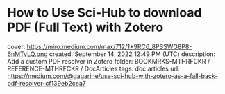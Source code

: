# How to Use Sci-Hub to download PDF (Full Text) with Zotero

cover: https://miro.medium.com/max/712/1*9RC6_8PSSWG8P8-6nMTvLQ.png
created: September 14, 2022 12:49 PM (UTC)
description: Add a custom PDF resolver in Zotero
folder: BOOKMRKS-MTHRFCKR / REFERENCE-MTHRFCKR / DocArticles
tags: doc articles
url: https://medium.com/@gagarine/use-sci-hub-with-zotero-as-a-fall-back-pdf-resolver-cf139eb2cea7
